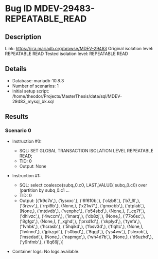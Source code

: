 # Bug ID MDEV-29483-REPEATABLE_READ

## Description

Link:                     https://jira.mariadb.org/browse/MDEV-29483
Original isolation level: REPEATABLE READ
Tested isolation level:   REPEATABLE READ


## Details
 * Database: mariadb-10.8.3
 * Number of scenarios: 1
 * Initial setup script: /home/theodor/Projects/MasterThesis/data/sql/MDEV-29483_mysql_bk.sql

## Results
### Scenario 0
 * Instruction #0:
     - SQL:  SET GLOBAL TRANSACTION ISOLATION LEVEL REPEATABLE READ;
     - TID: 0
     - Output: None
 * Instruction #1:
     - SQL:  select coalesce(subq_0.c0, LAST_VALUE( subq_0.c0) over (partition by subq_0.c1 ...
     - TID: 0
     - Output: [('k9c7o',), ('iysxxc',), ('6f610b',), ('olzb8',), ('b7_6l',), ('3rzvv',), ('rrpi9b',), (None,), ('x21w7',), ('gmxcbb',), ('qtplab',), (None,), ('mtdvdb',), ('venphc',), ('o54sbd',), (None,), ('_cq7f',), ('dhlvzc',), ('4wccm',), ('imarq',), ('db8zj',), (None,), ('77o6sc',), ('8gfgz',), (None,), ('_xghd',), ('prxd1d',), ('xkplyd',), ('tyefa',), ('1vhbk',), ('hcrasb',), ('5hqikd',), ('fosv3d',), ('flqltc',), (None,), ('hvlnnd',), ('jpbzgd',), ('s0byd',), ('8qgjf',), ('ys4vw',), ('slexob',), ('msedad',), (None,), ('napmgc',), ('wh4d7b',), (None,), ('d6uzhd',), ('y9hfmb',), ('8q66j',)]

 * Container logs:
   No logs available.
